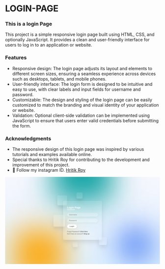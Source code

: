 #  LOGIN-PAGE
###   This is a login Page
This project is a simple responsive login page built using HTML, CSS, and optionally JavaScript. It provides a clean and user-friendly interface for users to log in to an application or website.

###   Features
- Responsive design: The login page adjusts its layout and elements to different screen sizes, ensuring a seamless experience across devices such as desktops, tablets, and mobile phones.
- User-friendly interface: The login form is designed to be intuitive and easy to use, with clear labels and input fields for username and password.
- Customizable: The design and styling of the login page can be easily customized to match the branding and visual identity of your application or website.
- Validation: Optional client-side validation can be implemented using JavaScript to ensure that users enter valid credentials before submitting the form.

###   Acknowledgments
- The responsive design of this login page was inspired by various tutorials and examples available online.
- Special thanks to Hritik Roy for contributing to the development and improvement of this project.
- 💙 Follow my instagram ID. [Hritik Roy](https://www.instagram.com/from__the__heart__11?igsh=NDZyNmYzczZ3NTVx)

![preview img](/preview.png)